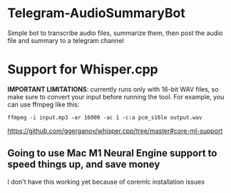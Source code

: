 # Telegram-AudioSummaryBot
Simple bot to transcribe audio files, summarize them, then post the audio file and summary to a telegram channel

# Support for Whisper.cpp

**IMPORTANT LIMITATIONS**: currently runs only with 16-bit WAV files, so make sure to convert your input before running the tool. For example, you can use ffmpeg like this:

`ffmpeg -i input.mp3 -ar 16000 -ac 1 -c:a pcm_s16le output.wav`

https://github.com/ggerganov/whisper.cpp/tree/master#core-ml-support

## Going to use Mac M1 Neural Engine support to speed things up, and save money

I don't have this working yet because of coremlc installation issues
